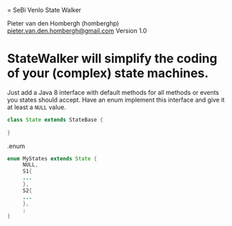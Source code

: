 = SeBi Venlo State Walker

Pieter van den Hombergh (homberghp) <pieter.van.den.hombergh@gmail.com>
Version 1.0

# StateWalker will simplify the coding of your (complex) state machines.

Just add a Java 8 interface with default methods for all methods or events you states should accept. Have an enum implement this interface and give it at least  a `NULL` value.


````Java
class State extends StateBase {
	
}
````

.enum
````Java
enum MyStates extends State {
     NULL,
     S1{
     ...
     },
     S2{
     ...
     },
     ;
}
````
